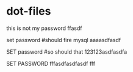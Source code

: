 # dot-files

this is not my password ffasdf

set password #should fire mysql aaaasdfasdf


SET password #so should that 123123asdfasdfa

SET PASSWORD fffasdfasdfasdf
fff
